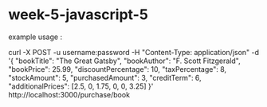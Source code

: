 # week-5-javascript-5

example usage :

curl -X POST -u username:password -H "Content-Type: application/json" -d '{
"bookTitle": "The Great Gatsby",
"bookAuthor": "F. Scott Fitzgerald",
"bookPrice": 25.99,
"discountPercentage": 10,
"taxPercentage": 8,
"stockAmount": 5,
"purchasedAmount": 3,
"creditTerm": 6,
"additionalPrices": [2.5, 0, 1.75, 0, 0, 3.25]
}' http://localhost:3000/purchase/book
